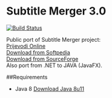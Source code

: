 Subtitle Merger 3.0
===============
[![Build Status](https://travis-ci.org/zeljic/subtitle-merger.svg?branch=master)](https://travis-ci.org/zeljic/subtitle-merger)  

Public port of Subtitle Merger project:  
[Prijevodi Online](http://www.prijevodi-online.org/smf/index.php/topic,9341.0.html)  
[Download from Softpedia](http://www.softpedia.com/get/Multimedia/Video/Other-VIDEO-Tools/Subtitle-Merger.shtml)  
[Download from SourceForge](http://sourceforge.net/projects/zsubtitlemerger/)  
Also port from .NET to JAVA (JavaFX).

##Requirements
- Java 8 [Download Java 8u11](http://www.oracle.com/technetwork/java/javase/downloads/jre8-downloads-2133155.html)